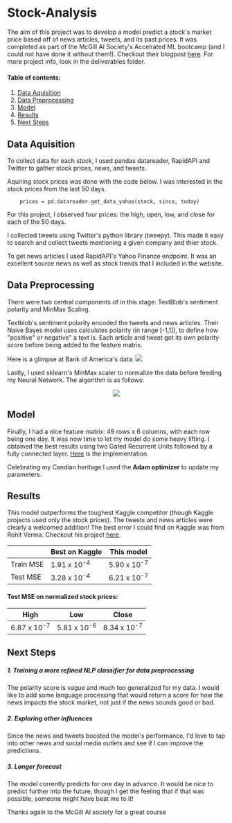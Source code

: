 # Stock-Analysis

The aim of this project was to develop a model predict a stock's market price based off of news articles, tweets, and its past prices. 
It was completed as part of the McGill AI Society's Accelrated ML bootcamp (and I could not have done it without them!). Checkout their blogpost [here](https://mcgillai.com/). For more project info, look in the deliverables folder.

#### Table of contents:
1. [Data Aquisition](https://github.com/j-c-carr/Stock-Analysis/blob/master/README.md#data-mining)
2. [Data Preprocessing](https://github.com/j-c-carr/Stock-Analysis/blob/master/README.md#data-preprocessing)
3. [Model](https://github.com/j-c-carr/Stock-Analysis/blob/master/README.md#model)
4. [Results](https://github.com/j-c-carr/Stock-Analysis/blob/master/README.md#results)
5. [Next Steps](https://github.com/j-c-carr/Stock-Analysis/blob/master/README.md#next-steps)

## Data Aquisition

To collect data for each stock, I used pandas datareader, RapidAPI and Twitter to gather stock prices, news, and tweets.

Aquiring stock prices was done with the code below. I was interested in the stock prices from the last 50 days.

```
    prices = pd.datareader.get_data_yahoo(stock, since, today)
```

For this project, I observed four prices: the high, open, low, and close for each of the 50 days.

I collected tweets using Twitter's python library (tweepy). This made it easy to search and collect tweets mentioning a given company and thier stock.

To get news articles I used RapidAPI's Yahoo Finance endpoint. It was an excellent source news as well as stock trends that I included in the website.

 
## Data Preprocessing
There were two central components of in this stage: TextBlob's sentiment polarity and MinMax Scaling.

Textblob's sentiment polarity encoded the tweets and news articles. Their Naive Bayes model uses calculates polarity (in range [-1,1]), to define how "positive" or negative" a text is. Each article and tweet got its own polarity score before being added to the feature matrix.

Here is a glimpse at Bank of America's data:
![](https://github.com/j-c-carr/Stock-Analysis/blob/master/.extras/sampData.png)

Lastly, I used sklearn's MinMax scaler to normalize the data before feeding my Neural Network. The algorithm is as follows:
<p align="center">
<img src="https://latex.codecogs.com/gif.latex?x%5E%7B%27%7D%20%3D%20%5Cfrac%7Bx%20-%20min%28x%29%7D%7Bmax%28x%29%20-%20min%28x%29%7D">
</p>

## Model
Finally, I had a nice feature matrix: 49 rows x 6 columns, with each row being one day. It was now time to let my model do some heavy lifting. I obtained the best results using two Gated Recurrent Units followed by a fully connected layer. [Here](https://github.com/j-c-carr/Stock-Analysis/blob/master/src/model.py) is the implementation.

Celebrating my Candian heritage I used the <strong>Adam optimizer</strong> to update my parameters.

## Results
This model outperforms the toughest Kaggle competitor (though Kaggle projects used only the stock prices). The tweets and news articles were clearly a welcomed addition! The best error I could find on Kaggle was from Rohit Verma. Checkout his project [here](https://github.com/deadskull7/New-York-Stock-Exchange-Predictions-RNN-LSTM).

|           |    Best on Kaggle    |    This model    |
|-----------|----------------------|------------------|
| Train MSE | 1.91 x 10<sup>-4     | 5.90 x 10<sup>-7 |
| Test MSE  | 3.28 x 10<sup>-4     | 6.21 x 10<sup>-7 |


#### Test MSE on normalized stock prices:

|    High          |    Low           |    Close         |
|------------------|------------------|------------------|
| 6.87 x 10<sup>-7 | 5.81 x 10<sup>-6 | 8.34 x 10<sup>-7 |




## Next Steps

##### 1. Training a more refined NLP classifier for data preprocessing
The polarity score is vague and much too generalized for my data. I would like to add some language processing that would return a score for how the news impacts the stock market, not just if the news sounds good or bad.

##### 2. Exploring other influences
Since the news and tweets boosted the model's performance, I'd love to tap into other news and social media outlets and see if I can improve the predictions.

##### 3. Longer forecast
The model corrently predicts for one day in advance. It would be nice to predict further into the future, though I get the feeling that if that was possible, someone might have beat me to it!


Thanks again to the McGill AI society for a great course
